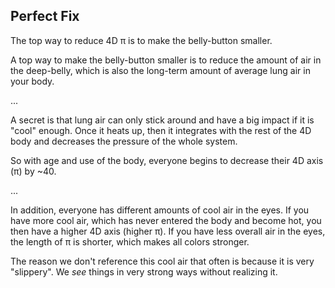 ## Perfect Fix

The top way to reduce 4D π is to make the belly-button smaller.

A top way to make the belly-button smaller is to reduce the amount of air in the deep-belly, which is also the long-term amount of average lung air in your body.

...

A secret is that lung air can only stick around and have a big impact if it is "cool" enough. Once it heats up, then it integrates with the rest of the 4D body and decreases the pressure of the whole system.

So with age and use of the body, everyone begins to decrease their 4D axis (π) by ~40.

...

In addition, everyone has different amounts of cool air in the eyes. If you have more cool air, which has never entered the body and become hot, you then have a higher 4D axis (higher π). If you have less overall air in the eyes, the length of π is shorter, which makes all colors stronger.

The reason we don't reference this cool air that often is because it is very "slippery". We *see* things in very strong ways without realizing it.
